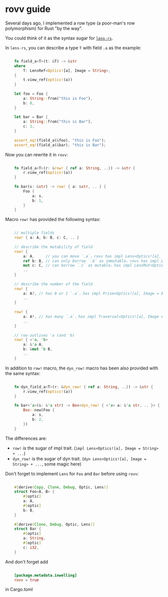 # rovv guide

Several days ago, I implemented a row type (a poor-man's row polymorphism) for Rust "by the way".

You could think of it as the syntax sugar for [`lens-rs`](https://github.com/TOETOE55/lens-rs).

In `lens-rs`, you can describe a type `T` with field `.a` as the example:

```rust

    fn field_a<T>(t: &T) -> &str
    where
        T: LensRef<Optics![a], Image = String>,
    {
        t.view_ref(optics!(a))
    }
    ​
    let foo = Foo {
        a: String::from("this is Foo"),
        b: 0,
    }
    ​
    let bar = Bar {
        a: String::from("this is Bar"),
        c: 1,
    }
    ​
    assert_eq!(field_a(&foo), "this is Foo");
    assert_eq!(field_a(&bar), "this is Bar");

```

Now you can rewrite it in `rovv`: 

```rust

    fn field_a<T>(r: &row! { ref a: String, ..}) -> &str {
        r.view_ref(optics!(a))
    }
    ​
    fn bar(s: &str) -> row! { a: &str, .. } {
        Foo {
            a: s,
            b: 1,
        }
    }

```

Macro `row!` has provided the following syntax:

```rust

    // multiple fields
    row! { a: A, b: B, c: C, .. }
    ​
    // describe the mutability of field
    row! {
        a: A,     // you can move `.a`，rovv has impl Lens<Optics![a], Image = A> for the row
        ref b: B, // can only borrow `.b` as immutable，rovv has impl LensRef<Optics![b], Image = B> for the row
        mut c: C, // can borrow `.c` as mutable，has impl LensMut<Optics![c], Image = C> for the row
        ..
    }
    ​
    // describe the number of the field
    row! {
        a: A?, // has 0 or 1 `.a`，has impl Prism<Optics![a], Image = A>
        ..     
    }
    ​
    row! {
        a: A*, // has many `.a`，has impl Traversal<Optics![a], Image = A>
        ..     
    }
    ​
    // row outlives 'a (and 'b)
    row! { <'a, 'b>
        a: &'a A,
        b: &mut 'b B,
        ..
    }

```

In addition to `row!` macro, the `dyn_row!` macro has been also provided with the same syntax:

```rust

    fn dyn_field_a<T>(r: &dyn_row! { ref a: String, ..}) -> &str {
        r.view_ref(optics!(a))
    }
    ​
    fn bar<'a>(s: &'a str) -> Box<dyn_row! { <'a> a: &'a str, .. }> {
        Box::new(Foo {
            a: s,
            b: 2,
        })
    }

```

The differences are:

* `row!` is the sugar of impl trait. (`impl Lens<Optics![a], Image = String> + ...`) 
* `dyn_row!` is the sugar of dyn trait. (`dyn Lens<Optics![a], Image = String> + ...`, some magic here) 

Don't forget to implement `Lens` for `Foo` and `Bar` before using `rovv`:

```rust

    #[derive(Copy, Clone, Debug, Optic, Lens)]
    struct Foo<A, B> {
        #[optic]
        a: A,
        #[optic]
        b: B,
    }
    ​
    #[derive(Clone, Debug, Optic, Lens)]
    struct Bar {
        #[optic]
        a: String,
        #[optic]
        c: i32,
    }

``` 

And don't forget add

```toml

    [package.metadata.inwelling]
    rovv = true

```

in Cargo.toml